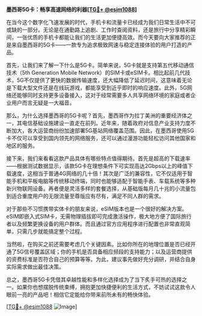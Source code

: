 **墨西哥5G卡：畅享高速网络的利器[[TG💪+ @esim1088](https://t.me/s/esim1088)]**

在当今这个数字化飞速发展的时代，手机卡和流量卡已经成为我们日常生活中不可或缺的一部分。无论是在通勤路上追剧、工作时查阅资料，还是旅行中分享精彩瞬间，一张优质的手机卡都能让我们的生活更加便捷高效。而今天要向大家推荐的正是来自墨西哥的5G卡——一款专为追求极致网速与稳定连接体验的用户打造的产品。

首先，让我们来了解一下什么是5G卡。简单来说，5G卡就是支持第五代移动通信技术（5th Generation Mobile Network）的SIM卡或eSIM卡。相比起前几代技术，5G不仅提供了更快的数据传输速度，还大幅降低了延迟时间，这意味着无论是下载大型文件还是在线玩游戏，都能享受到近乎即时的响应速度。此外，5G网络还能够同时支持更多设备接入，这对于经常需要多人共享网络环境的家庭或者企业用户而言无疑是一大福音。

那么，为什么选择墨西哥的5G卡呢？首先，墨西哥作为拉丁美洲的重要经济体之一，其电信基础设施建设一直走在前列。近年来，随着政府对信息产业支持力度不断加大，各大运营商纷纷加速部署5G基站网络覆盖范围。因此，在墨西哥使用5G卡不仅可以享受到国内领先的网络服务，还可以通过漫游功能轻松访问其他国家和地区的服务。

接下来，我们来看看这款产品具体有哪些特点值得期待。首先是超高的下载速率——根据测试数据显示，该款5G卡在理想条件下可实现高达2Gbps以上的峰值下载速度，这相当于普通4G网络的几十倍！其次是广泛的兼容性，它不仅适用于智能手机和平板电脑等传统移动终端，同时也能够适配于智能手表、车载系统等多种新兴物联网设备。再者便是灵活多样的套餐选择，从基础版每月几十兆的小流量包到适合重度用户的无限流量至尊版应有尽有，满足不同人群的需求。

对于那些不习惯携带实体卡的朋友来说，eSIM版本也是一个很好的解决方案。eSIM即嵌入式SIM卡，无需物理插拔即可完成激活操作，极大地方便了国际旅行者以及频繁更换设备的用户群体。而且通过官方应用程序进行配置也非常直观简单，只需几步就能搞定整个过程。

当然啦，在购买之前还需要考虑几个关键因素。比如你所在的地理位置是否已经开通了5G信号覆盖区域；你的手机是否具备相应频段的支持能力；以及运营商提供的资费标准是否符合自己的预算等等。为此，建议事先做好充分调研，并结合自身实际需求做出最佳决策。

总之，墨西哥5G卡凭借其卓越性能和多样化选择成为了当下炙手可热的选择之一。如果你也想摆脱传统束缚，拥抱更加快捷便利的生活方式，不妨试试这款令人眼前一亮的产品吧！相信它定能给你带来前所未有的畅快体验。

[[TG💪+ @esim1088](https://t.me/s/esim1088) ![Image](https://i.postimg.cc/4NQfJmqS/Snipaste-2025-05-13-00-14-12.png)]